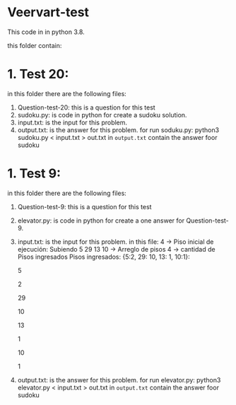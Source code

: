 # Veervart-test
This code in in python 3.8.

this folder contain:
# 1. Test 20:
in this folder there are the following files:
1. Question-test-20: this is a question for this test
2. sudoku.py: is code in python for create a sudoku solution.
3. input.txt: is the input for this problem.
4. output.txt: is the answer for this problem.
for run soduku.py:
python3 sudoku.py < input.txt > out.txt
in `output.txt` contain the answer foor sudoku

# 1. Test 9:
in this folder there are the following files:
1. Question-test-9: this is a question for this test
2. elevator.py: is code in python for create a one answer for Question-test-9.
3. input.txt: is the input for this problem.
   in this file:
   4 -> Piso inicial de ejecución:
   Subiendo
   5 29 13 10 -> Arreglo de pisos
   4 -> cantidad de Pisos ingresados
   Pisos ingresados: {5:2, 29: 10, 13: 1, 10:1}:

   
   5
   
   2
              
   29
             
   10
                  
   13
             
   1
              
   10
            
   1

   
5. output.txt: is the answer for this problem.
for run elevator.py:
python3 elevator.py < input.txt > out.txt
in `output.txt` contain the answer foor sudoku

